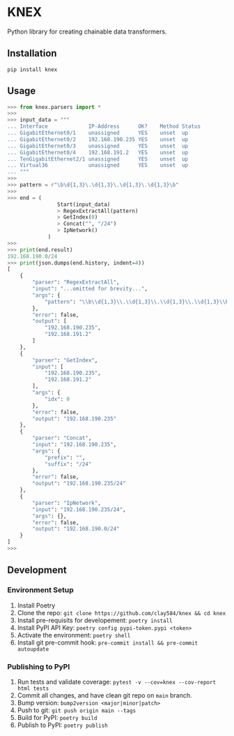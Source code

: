 # KNEX

Python library for creating chainable data transformers.

## Installation

`pip install knex`

## Usage

```python
>>> from knex.parsers import *
>>>
>>> input_data = """
... Interface             IP-Address      OK?    Method Status          Protocol
... GigabitEthernet0/1    unassigned      YES    unset  up              up
... GigabitEthernet0/2    192.168.190.235 YES    unset  up              up
... GigabitEthernet0/3    unassigned      YES    unset  up              up
... GigabitEthernet0/4    192.168.191.2   YES    unset  up              up
... TenGigabitEthernet2/1 unassigned      YES    unset  up              up
... Virtual36             unassigned      YES    unset  up              up
... """
>>>
>>> pattern = r"\b\d{1,3}\.\d{1,3}\.\d{1,3}\.\d{1,3}\b"
>>>
>>> end = (
                Start(input_data)
                > RegexExtractAll(pattern)
                > GetIndex(0)
                > Concat("", "/24")
                > IpNetwork()
             )
>>>
>>> print(end.result)
192.168.190.0/24
>>> print(json.dumps(end.history, indent=4))
[
    {
        "parser": "RegexExtractAll",
        "input": "...omitted for brevity...",
        "args": {
            "pattern": "\\b\\d{1,3}\\.\\d{1,3}\\.\\d{1,3}\\.\\d{1,3}\\b"
        },
        "error": false,
        "output": [
            "192.168.190.235",
            "192.168.191.2"
        ]
    },
    {
        "parser": "GetIndex",
        "input": [
            "192.168.190.235",
            "192.168.191.2"
        ],
        "args": {
            "idx": 0
        },
        "error": false,
        "output": "192.168.190.235"
    },
    {
        "parser": "Concat",
        "input": "192.168.190.235",
        "args": {
            "prefix": "",
            "suffix": "/24"
        },
        "error": false,
        "output": "192.168.190.235/24"
    },
    {
        "parser": "IpNetwork",
        "input": "192.168.190.235/24",
        "args": {},
        "error": false,
        "output": "192.168.190.0/24"
    }
]
>>>

```

## Development

### Environment Setup

1. Install Poetry
2. Clone the repo: `git clone https://github.com/clay584/knex && cd knex`
3. Install pre-requisits for developement: `poetry install`
4. Install PyPI API Key: `poetry config pypi-token.pypi <token>`
5. Activate the environment: `poetry shell`
6. Install git pre-commit hook: `pre-commit install && pre-commit autoupdate`

### Publishing to PyPI

1. Run tests and validate coverage: `pytest -v --cov=knex --cov-report html tests`
2. Commit all changes, and have clean git repo on `main` branch.
3. Bump version: `bump2version <major|minor|patch>`
4. Push to git: `git push origin main --tags`
5. Build for PyPI: `poetry build`
6. Publish to PyPI: `poetry publish`
